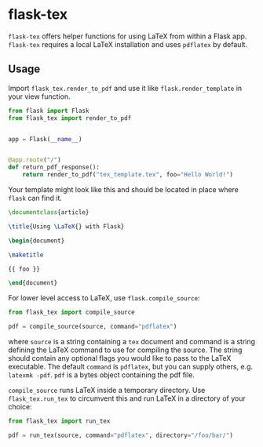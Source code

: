 # flask-tex

`flask-tex` offers helper functions for using LaTeX from within a Flask
app. `flask-tex` requires a local LaTeX installation and uses `pdflatex`
by default.

## Usage

Import `flask_tex.render_to_pdf` and use it like `flask.render_template`
in your view function.

```python
from flask import Flask
from flask_tex import render_to_pdf


app = Flask(__name__)


@app.route("/")
def return_pdf_response():
    return render_to_pdf("tex_template.tex", foo="Hello World!")
```

Your template might look like this and should be located in place where `flask`
can find it.

```tex
\documentclass{article}

\title{Using \LaTeX{} with Flask}

\begin{document}

\maketitle

{{ foo }}

\end{document}
```

For lower level access to LaTeX, use `flask.compile_source`:

```python
from flask_tex import compile_source

pdf = compile_source(source, command="pdflatex")
```

where `source` is a string containing a `tex` document and command is a string defining
the LaTeX command to use for compiling the source. The string should contain any optional
flags you would like to pass to the LaTeX executable. The default `command` is `pdflatex`, but
you can supply others, e.g. `latexmk -pdf`. `pdf` is a bytes object containing the pdf file.

`compile_source` runs LaTeX inside a temporary directory. Use `flask_tex.run_tex`
to circumvent this and run LaTeX in a directory of your choice:

```python
from flask_tex import run_tex

pdf = run_tex(source, command="pdflatex", directory="/foo/bar/")
```
